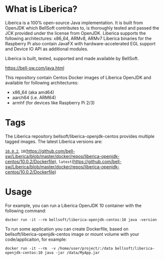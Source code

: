 # What is Liberica?

Liberica is a 100% open-source Java implementation.
It is built from OpenJDK which BellSoft contributes to, is thoroughly
tested and passed the JCK provided under the license from OpenJDK.
Liberica supports the following architectures: x86_64, ARMv8, ARMv7
Liberica binaries for the Raspberry Pi also contain JavaFX with hardware-accelerated EGL support and Device IO API as additional modules.

Liberica is built, tested, supported and made available by BellSoft.

https://bell-sw.com/java.html

This repository contain Centos Docker images of Liberica OpenJDK and available for following architectures:
* x86_64 (aka amd64)
* aarch64 (i.e. ARM64)
* armhf (for devices like Raspberry Pi 2/3)

# Tags

The Liberica repository bellsoft/liberica-openjdk-centos provides multiple tagged images. The latest Liberica versions are:

[`10.0.2`](https://github.com/bell-sw/Liberica/blob/master/docker/repos/liberica-openjdk-centos/10.0.2/Dockerfile), `10`(https://github.com/bell-sw/Liberica/blob/master/docker/repos/liberica-openjdk-centos/10.0.2/Dockerfile), `latest`(https://github.com/bell-sw/Liberica/blob/master/docker/repos/liberica-openjdk-centos/10.0.2/Dockerfile)

# Usage

For example, you can run a Liberica OpenJDK 10 container with the following command:

 `docker run -it --rm bellsoft/liberica-openjdk-centos:10 java -version`

To run some application you can create Dockerfile, based on bellsoft/liberica-openjdk-centos image or mount volume with your code/applicaiton, for example:

 `docker run -it --rm  -v /home/user/project/:/data bellsoft/liberica-openjdk-centos:10 java -jar /data/MyApp.jar`
